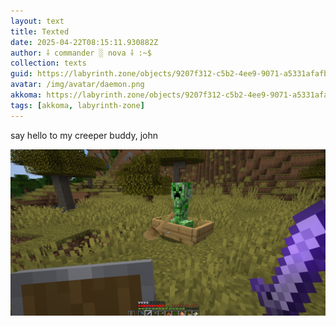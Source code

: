 ```yaml
---
layout: text
title: Texted
date: 2025-04-22T08:15:11.930882Z
author: ⸸ commander ░ nova ⸸ :~$
collection: texts
guid: https://labyrinth.zone/objects/9207f312-c5b2-4ee9-9071-a5331afafb77
avatar: /img/avatar/daemon.png
akkoma: https://labyrinth.zone/objects/9207f312-c5b2-4ee9-9071-a5331afafb77
tags: [akkoma, labyrinth-zone]
---
```


<p>say hello to my creeper buddy, john</p><img src="/assets/text_media/01cc07cd621ad4b65d688633ec19fb832cf4a4c9dfb786d430be43038ee9f92e.png" alt="" />